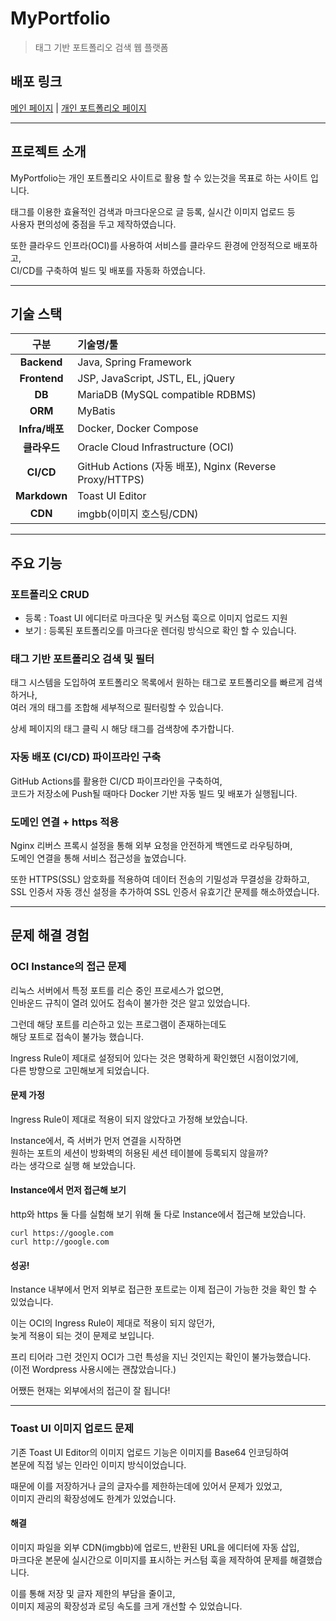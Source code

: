 # MyPortfolio
> 태그 기반 포트폴리오 검색 웹 플랫폼

## 배포 링크  
[메인 페이지](https://myportfolio.co.kr/) | [개인 포트폴리오 페이지](https://myportfolio.co.kr/personal/1)

---

## 프로젝트 소개

MyPortfolio는 개인 포트폴리오 사이트로 활용 할 수 있는것을 목표로 하는 사이트 입니다.

태그를 이용한 효율적인 검색과 마크다운으로 글 등록, 실시간 이미지 업로드 등  
사용자 편의성에 중점을 두고 제작하였습니다.

또한 클라우드 인프라(OCI)를 사용하여 서비스를 클라우드 환경에 안정적으로 배포하고,  
CI/CD를 구축하여 빌드 및 배포를 자동화 하였습니다.

---

## 기술 스택

|      구분      | 기술명/툴                                            |
| :----------: | :------------------------------------------------------|
|  **Backend** | Java, Spring Framework                                 |
| **Frontend** | JSP, JavaScript, JSTL, EL, jQuery                      |
|    **DB**    | MariaDB (MySQL compatible RDBMS)                       |
|    **ORM**   | MyBatis                                                |
| **Infra/배포** | Docker, Docker Compose                               |
|   **클라우드**   | Oracle Cloud Infrastructure (OCI)                  |
|   **CI/CD**  | GitHub Actions (자동 배포), Nginx (Reverse Proxy/HTTPS) |
| **Markdown** | Toast UI Editor                                        |
|    **CDN**   | imgbb(이미지 호스팅/CDN)                                |

---

## 주요 기능

### 포트폴리오 CRUD

- 등록 : Toast UI 에디터로 마크다운 및 커스텀 훅으로 이미지 업로드 지원  
- 보기 : 등록된 포트폴리오를 마크다운 렌더링 방식으로 확인 할 수 있습니다.

### 태그 기반 포트폴리오 검색 및 필터

태그 시스템을 도입하여 포트폴리오 목록에서 원하는 태그로 포트폴리오를 빠르게 검색하거나,  
여러 개의 태그를 조합해 세부적으로 필터링할 수 있습니다.

상세 페이지의 태그 클릭 시 해당 태그를 검색창에 추가합니다.

### 자동 배포 (CI/CD) 파이프라인 구축

GitHub Actions를 활용한 CI/CD 파이프라인을 구축하여,  
코드가 저장소에 Push될 때마다 Docker 기반 자동 빌드 및 배포가 실행됩니다.

### 도메인 연결 + https 적용

Nginx 리버스 프록시 설정을 통해 외부 요청을 안전하게 백엔드로 라우팅하며,  
도메인 연결을 통해 서비스 접근성을 높였습니다.

또한 HTTPS(SSL) 암호화를 적용하여 데이터 전송의 기밀성과 무결성을 강화하고,  
SSL 인증서 자동 갱신 설정을 추가하여 SSL 인증서 유효기간 문제를 해소하였습니다.

---

## 문제 해결 경험

### OCI Instance의 접근 문제

리눅스 서버에서 특정 포트를 리슨 중인 프로세스가 없으면,  
인바운드 규칙이 열려 있어도 접속이 불가한 것은 알고 있었습니다.

그런데 해당 포트를 리슨하고 있는 프로그램이 존재하는데도  
해당 포트로 접속이 불가능 했습니다.

Ingress Rule이 제대로 설정되어 있다는 것은 명확하게 확인했던 시점이었기에,  
다른 방향으로 고민해보게 되었습니다.

#### 문제 가정

Ingress Rule이 제대로 적용이 되지 않았다고 가정해 보았습니다.

Instance에서, 즉 서버가 먼저 연결을 시작하면  
원하는 포트의 세션이 방화벽의 허용된 세션 테이블에 등록되지 않을까?  
라는 생각으로 실행 해 보았습니다.

#### Instance에서 먼저 접근해 보기

http와 https 둘 다를 실험해 보기 위해 둘 다로 Instance에서 접근해 보았습니다.

`curl https://google.com`  
`curl http://google.com`

#### 성공!

Instance 내부에서 먼저 외부로 접근한 포트로는 이제 접근이 가능한 것을 확인 할 수 있었습니다.

이는 OCI의 Ingress Rule이 제대로 적용이 되지 않던가,  
늦게 적용이 되는 것이 문제로 보입니다.

프리 티어라 그런 것인지 OCI가 그런 특성을 지닌 것인지는 확인이 불가능했습니다.  
(이전 Wordpress 사용시에는 괜찮았습니다.)

어쨌든 현재는 외부에서의 접근이 잘 됩니다!

---

### Toast UI 이미지 업로드 문제

기존 Toast UI Editor의 이미지 업로드 기능은 이미지를 Base64 인코딩하여  
본문에 직접 넣는 인라인 이미지 방식이었습니다.

때문에 이를 저장하거나 글의 글자수를 제한하는데에 있어서 문제가 있었고,  
이미지 관리의 확장성에도 한계가 있었습니다.

#### 해결

이미지 파일을 외부 CDN(imgbb)에 업로드, 반환된 URL을 에디터에 자동 삽입,  
마크다운 본문에 실시간으로 이미지를 표시하는 커스텀 훅을 제작하여 문제를 해결했습니다.

이를 통해 저장 및 글자 제한의 부담을 줄이고,  
이미지 제공의 확장성과 로딩 속도를 크게 개선할 수 있었습니다.

